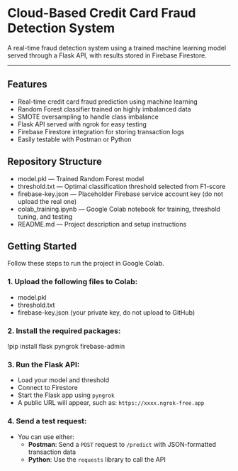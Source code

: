 #  Cloud-Based Credit Card Fraud Detection System

A real-time fraud detection system using a trained machine learning model served through a Flask API, with results stored in Firebase Firestore.

---

##  Features

-  Real-time credit card fraud prediction using machine learning
-  Random Forest classifier trained on highly imbalanced data
-  SMOTE oversampling to handle class imbalance
-  Flask API served with ngrok for easy testing
-  Firebase Firestore integration for storing transaction logs
-  Easily testable with Postman or Python

## Repository Structure

- model.pkl — Trained Random Forest model
- threshold.txt — Optimal classification threshold selected from F1-score
- firebase-key.json — Placeholder Firebase service account key (do not upload the real one)
- colab_training.ipynb — Google Colab notebook for training, threshold tuning, and testing
- README.md — Project description and setup instructions
  
## Getting Started

Follow these steps to run the project in Google Colab.

### 1. Upload the following files to Colab: 
- model.pkl
- threshold.txt
- firebase-key.json (your private key, do not upload to GitHub)

### 2. Install the required packages:
!pip install flask pyngrok firebase-admin

### 3. Run the Flask API:
- Load your model and threshold
- Connect to Firestore
- Start the Flask app using `pyngrok`
- A public URL will appear, such as: `https://xxxx.ngrok-free.app`

### 4. Send a test request:
- You can use either:
  - **Postman**: Send a `POST` request to `/predict` with JSON-formatted transaction data
  - **Python**: Use the `requests` library to call the API

